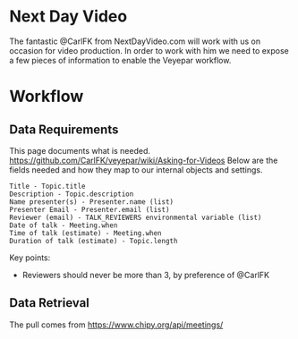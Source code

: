# Next Day Video

The fantastic @CarlFK from NextDayVideo.com will work with us on occasion for
video production.  In order to work with him we need to expose a few pieces of
information to enable the Veyepar workflow.

# Workflow

## Data Requirements

This page documents what is needed. https://github.com/CarlFK/veyepar/wiki/Asking-for-Videos
Below are the fields needed and how they map to our internal objects and settings.

    Title - Topic.title
    Description - Topic.description
    Name presenter(s) - Presenter.name (list)
    Presenter Email - Presenter.email (list)
    Reviewer (email) - TALK_REVIEWERS environmental variable (list)
    Date of talk - Meeting.when
    Time of talk (estimate) - Meeting.when
    Duration of talk (estimate) - Topic.length

Key points:

* Reviewers should never be more than 3, by preference of @CarlFK

## Data Retrieval

The pull comes from https://www.chipy.org/api/meetings/
